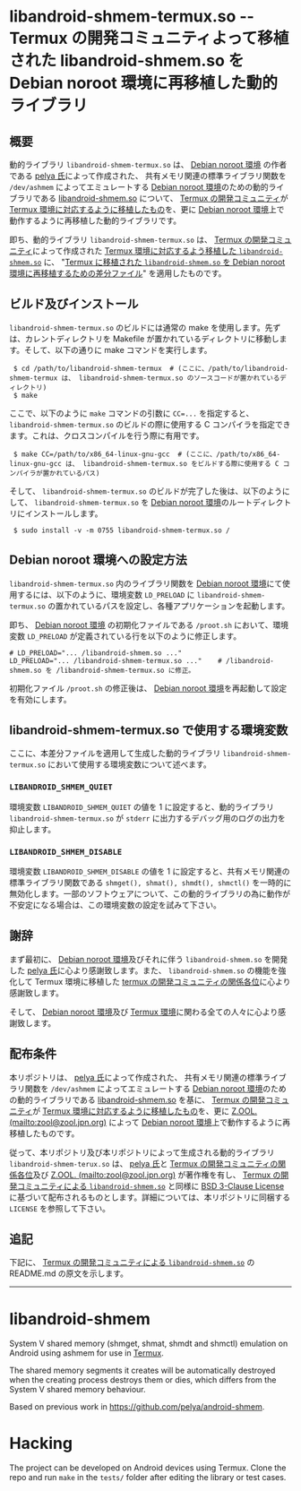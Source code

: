 # libandroid-shmem-termux.so -- Termux の開発コミュニティよって移植された libandroid-shmem.so を Debian noroot 環境に再移植した動的ライブラリ

## 概要

動的ライブラリ ```libandroid-shmem-termux.so``` は、 [Debian noroot 環境][DBNR] の作者である [pelya 氏][PELY]によって作成された、 共有メモリ関連の標準ライブラリ関数を ```/dev/ashmem``` によってエミュレートする [Debian noroot 環境][DBNR]のための動的ライブラリである [libandroid-shmem.so][PSHM] について、 [Termux の開発コミュニティ][TMUX]が [Termux 環境に対応するように移植したもの][TSHM]を、更に [Debian noroot 環境][DBNR]上で動作するように再移植した動的ライブラリです。

即ち、動的ライブラリ ```libandroid-shmem-termux.so``` は、 [Termux の開発コミュニティ][TMUX]によって作成された [Termux 環境に対応するよう移植した ```libandroid-shmem.so```][TSHM] に、 "[Termux に移植された ```libandroid-shmem.so``` を Debian noroot 環境に再移植するための差分ファイル][GST1]" を適用したものです。

## ビルド及びインストール

```libandroid-shmem-termux.so``` のビルドには通常の make を使用します。先ずは、カレントディレクトリを Makefile が置かれているディレクトリに移動します。そして、以下の通りに make コマンドを実行します。

```
 $ cd /path/to/libandroid-shmem-termux  # (ここに、/path/to/libandroid-shmem-termux は、 libandroid-shmem-termux.so のソースコードが置かれているディレクトリ)
 $ make
```

ここで、以下のように ```make``` コマンドの引数に ```CC=...``` を指定すると、 ```libandroid-shmem-termux.so``` のビルドの際に使用する C コンパイラを指定できます。これは、クロスコンパイルを行う際に有用です。

```
 $ make CC=/path/to/x86_64-linux-gnu-gcc  # (ここに、/path/to/x86_64-linux-gnu-gcc は、 libandroid-shmem-termux.so をビルドする際に使用する C コンパイラが置かれているパス)
```

そして、 ```libandroid-shmem-termux.so``` のビルドが完了した後は、以下のようにして、 ```libandroid-shmem-termux.so``` を [Debian noroot 環境][DBNR]のルートディレクトリにインストールします。

```
 $ sudo install -v -m 0755 libandroid-shmem-termux.so /
```
## Debian noroot 環境への設定方法

```libandroid-shmem-termux.so``` 内のライブラリ関数を [Debian noroot 環境][DBNR]にて使用するには、以下のように、環境変数 ```LD_PRELOAD``` に ```libandroid-shmem-termux.so``` の置かれているパスを設定し、各種アプリケーションを起動します。

即ち、 [Debian noroot 環境][DBNR] の初期化ファイルである ```/proot.sh``` において、環境変数 ```LD_PRELOAD``` が定義されている行を以下のように修正します。

```
# LD_PRELOAD="... /libandroid-shmem.so ..."
LD_PRELOAD="... /libandroid-shmem-termux.so ..."    # /libandroid-shmem.so を /libandroid-shmem-termux.so に修正。
```
初期化ファイル ```/proot.sh``` の修正後は、 [Debian noroot 環境][DBNR]を再起動して設定を有効にします。

## libandroid-shmem-termux.so で使用する環境変数

ここに、本差分ファイルを適用して生成した動的ライブラリ ```libandroid-shmem-termux.so``` において使用する環境変数について述べます。

### ```LIBANDROID_SHMEM_QUIET```

環境変数 ```LIBANDROID_SHMEM_QUIET``` の値を 1 に設定すると、動的ライブラリ ```libandroid-shmem-termux.so``` が ```stderr``` に出力するデバッグ用のログの出力を抑止します。

### ```LIBANDROID_SHMEM_DISABLE```

環境変数 ```LIBANDROID_SHMEM_DISABLE``` の値を 1 に設定すると、共有メモリ関連の標準ライブラリ関数である ```shmget(), shmat(), shmdt(), shmctl()``` を一時的に無効化します。一部のソフトウェアについて、この動的ライブラリの為に動作が不安定になる場合は、この環境変数の設定を試みて下さい。

## 謝辞

まず最初に、 [Debian noroot 環境][DBNR]及びそれに伴う ```libandroid-shmem.so``` を開発した [pelya 氏][PELY]に心より感謝致します。また、 ```libandroid-shmem.so``` の機能を強化して Termux 環境に移植した [termux の開発コミュニティの関係各位][TMUX]に心より感謝致します。

そして、 [Debian noroot 環境][DBNR]及び [Termux 環境][TMUX]に関わる全ての人々に心より感謝致します。

## 配布条件

本リポジトリは、 [pelya 氏][PELY]によって作成された、 共有メモリ関連の標準ライブラリ関数を ```/dev/ashmem``` によってエミュレートする [Debian noroot 環境][DBNR]のための動的ライブラリである [libandroid-shmem.so][PSHM] を基に、 [Termux の開発コミュニティ][TMUX]が [Termux 環境に対応するように移植したもの][TSHM]を、更に [Z.OOL. (mailto:zool@zool.jpn.org)][ZOOL] によって [Debian noroot 環境][DBNR]上で動作するように再移植したものです。

従って、本リポジトリ及び本リポジトリによって生成される動的ライブラリ ```libandroid-shmem-terux.so``` は、 [pelya 氏][PELY]と [Termux の開発コミュニティの関係各位][TMUX]及び [Z.OOL. (mailto:zool@zool.jpn.org)][ZOOL] が著作権を有し、 [Termux の開発コミュニティによる ```libandroid-shmem.so```][TSHM] と同様に [BSD 3-Clause License][BSD3] に基づいて配布されるものとします。詳細については、本リポジトリに同梱する ```LICENSE``` を参照して下さい。

## 追記

下記に、 [Termux の開発コミュニティによる ```libandroid-shmem.so```][TSHM] の README.md の原文を示します。

----

libandroid-shmem
================
System V shared memory (shmget, shmat, shmdt and shmctl) emulation on Android using ashmem for use in [Termux](https://termux.com/).

The shared memory segments it creates will be automatically destroyed when the creating process destroys them or dies, which differs from the System V shared memory behaviour.

Based on previous work in https://github.com/pelya/android-shmem.

Hacking
=======
The project can be developed on Android devices using Termux. Clone the repo and run `make` in the `tests/` folder after editing the library or test cases.

<!-- 外部リンク一覧 -->

[DBNR]:https://play.google.com/store/apps/details?id=com.cuntubuntu&hl=ja                                                                         
[ANDR]:https://www.android.com/intl/ja_jp/
[DEBI]:https://www.debian.org/index.ja.html
[PELY]:https://github.com/pelya
[TMUX]:https://termux.com/
[PSHM]:https://github.com/pelya/android-shmem
[TSHM]:https://github.com/termux/libandroid-shmem
[GST1]:https://gist.github.com/z80oolong/247dbbb0a7d83a1dea98de2939327432
[ZOOL]:http://zool.jpn.org/
[BSD3]:https://opensource.org/licenses/BSD-3-Clause
